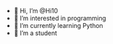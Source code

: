 - 👋 Hi, I’m @Hi10
- 👀 I’m interested in programming
- 🌱 I’m currently learning Python
- 💞️ I’m a student
